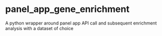 # panel_app_gene_enrichment
A python wrapper around panel app API call and subsequent enrichment analysis with a dataset of choice
